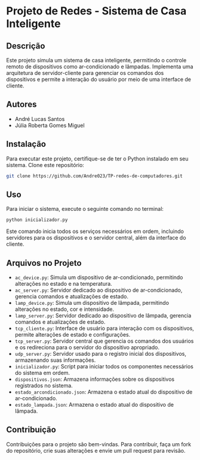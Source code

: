 
# Projeto de Redes - Sistema de Casa Inteligente

## Descrição
Este projeto simula um sistema de casa inteligente, permitindo o controle remoto de dispositivos como ar-condicionado e lâmpadas. Implementa uma arquitetura de servidor-cliente para gerenciar os comandos dos dispositivos e permite a interação do usuário por meio de uma interface de cliente.

## Autores
- André Lucas Santos
- Júlia Roberta Gomes Miguel

## Instalação
Para executar este projeto, certifique-se de ter o Python instalado em seu sistema. Clone este repositório:

```bash
git clone https://github.com/Andre023/TP-redes-de-computadores.git
```

## Uso
Para iniciar o sistema, execute o seguinte comando no terminal:

```bash
python inicializador.py
```
Este comando inicia todos os serviços necessários em ordem, incluindo servidores para os dispositivos e o servidor central, além da interface do cliente.

## Arquivos no Projeto
- `ac_device.py`: Simula um dispositivo de ar-condicionado, permitindo alterações no estado e na temperatura.
- `ac_server.py`: Servidor dedicado ao dispositivo de ar-condicionado, gerencia comandos e atualizações de estado.
- `lamp_device.py`: Simula um dispositivo de lâmpada, permitindo alterações no estado, cor e intensidade.
- `lamp_server.py`: Servidor dedicado ao dispositivo de lâmpada, gerencia comandos e atualizações de estado.
- `tcp_cliente.py`: Interface de usuário para interação com os dispositivos, permite alterações de estado e configurações.
- `tcp_server.py`: Servidor central que gerencia os comandos dos usuários e os redireciona para o servidor do dispositivo apropriado.
- `udp_server.py`: Servidor usado para o registro inicial dos dispositivos, armazenando suas informações.
- `inicializador.py`: Script para iniciar todos os componentes necessários do sistema em ordem.
- `dispositivos.json`: Armazena informações sobre os dispositivos registrados no sistema.
- `estado_arcondicionado.json`: Armazena o estado atual do dispositivo de ar-condicionado.
- `estado_lampada.json`: Armazena o estado atual do dispositivo de lâmpada.

## Contribuição
Contribuições para o projeto são bem-vindas. Para contribuir, faça um fork do repositório, crie suas alterações e envie um pull request para revisão.
